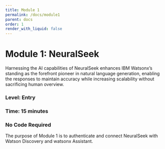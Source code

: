 ```yaml
---
title: Module 1
permalink: /docs/module1
parent: docs
order: 1
render_with_liquid: false
---
```


# Module 1: NeuralSeek

Harnessing the AI capabilities of NeuralSeek enhances IBM Watsonx’s standing as the forefront pioneer in natural language generation, enabling the responses to maintain accuracy while increasing scalability without sacrificing human overview.

### Level: Entry
### Time: 15 minutes
### No Code Required

The purpose of Module 1 is to authenticate and connect NeuralSeek with Watson Discovery and watsonx Assistant.
